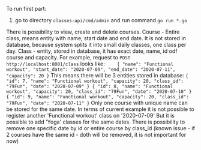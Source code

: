 To run first part: 
1. go to directory `classes-api/cmd/admin` and run command `go run *.go`

There is possibility to view, create and delete courses. 
Course - Entire class, means entity with name, start date and end date. It is not stored in database, because system splits it into small daily classes, one class per day. 
Class - entity, stored in database, it has exact date, name, id odf course and capacity. 
For example, request to `POST http://localhost:8081/class` looks like: 
`    {
         "name": "Functional workout",
         "start_date": "2020-07-09",
         "end_date": "2020-07-11",
         "capacity": 20
     }`
This means there will be 3 entities stored in database: 
 `{
      "id": 7,
      "name": "Functional workout",
      "capacity": 20,
      "class_id": "79Fun",
      "date": "2020-07-09"
  }
  {
      "id": 8,
      "name": "Functional workout",
      "capacity": 20,
      "class_id": "79Fun",
      "date": "2020-07-10"
  }
  {
      "id": 9,
      "name": "Functional workout",
      "capacity": 20,
      "class_id": "79Fun",
      "date": "2020-07-11"
  }`
Only one course with unique name can be stored for the same date. 
In terms of current example it is not possible to register another 'Functional workout' class on '2020-07-09' 
But it is possible to add 'Yoga' classes for the same dates. 
There is possibility to remove one specific date by id or entire course by class_id (known issue - if 2 courses have the same id - doth will be removed, it is not important for now)

